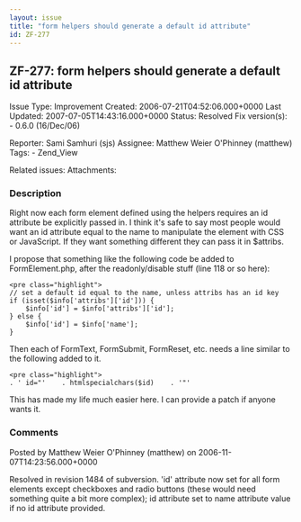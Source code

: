 ```yaml
---
layout: issue
title: "form helpers should generate a default id attribute"
id: ZF-277
---
```


ZF-277: form helpers should generate a default id attribute
-----------------------------------------------------------

 Issue Type: Improvement Created: 2006-07-21T04:52:06.000+0000 Last Updated: 2007-07-05T14:43:16.000+0000 Status: Resolved Fix version(s): - 0.6.0 (16/Dec/06)
 
 Reporter:  Sami Samhuri (sjs)  Assignee:  Matthew Weier O'Phinney (matthew)  Tags: - Zend\_View
 
 Related issues: 
 Attachments: 
### Description

Right now each form element defined using the helpers requires an id attribute be explicitly passed in. I think it's safe to say most people would want an id attribute equal to the name to manipulate the element with CSS or JavaScript. If they want something different they can pass it in $attribs.

I propose that something like the following code be added to FormElement.php, after the readonly/disable stuff (line 118 or so here):

 
    <pre class="highlight">
    // set a default id equal to the name, unless attribs has an id key
    if (isset($info['attribs']['id'])) {
        $info['id'] = $info['attribs']['id'];
    } else {
        $info['id'] = $info['name'];
    }


Then each of FormText, FormSubmit, FormReset, etc. needs a line similar to the following added to it.

 
    <pre class="highlight">
    . ' id="'    . htmlspecialchars($id)    . '"'


This has made my life much easier here. I can provide a patch if anyone wants it.

 

 

### Comments

Posted by Matthew Weier O'Phinney (matthew) on 2006-11-07T14:23:56.000+0000

Resolved in revision 1484 of subversion. 'id' attribute now set for all form elements except checkboxes and radio buttons (these would need something quite a bit more complex); id attribute set to name attribute value if no id attribute provided.

 

 